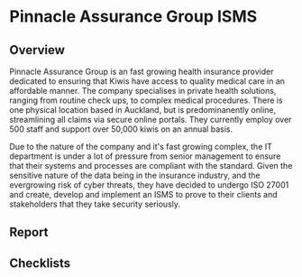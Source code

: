 # Pinnacle Assurance Group ISMS

## Overview

Pinnacle Assurance Group is an fast growing health insurance provider dedicated to ensuring that Kiwis have access to quality medical care in an affordable manner. The company specialises in private health solutions, ranging from routine check ups, to complex medical procedures. There is one physical location based in Auckland, but is predominanently online, streamlining all claims via secure online portals. They currently employ over 500 staff and support over 50,000 kiwis on an annual basis. 

Due to the nature of the company and it's fast growing complex, the IT department is under a lot of pressure from senior management to ensure that their systems and processes are compliant with the standard. Given the sensitive nature of the data being in the insurance industry, and the evergrowing risk of cyber threats, they have decided to undergo ISO 27001 and create, develop and implement an ISMS to prove to their clients and stakeholders that they take security seriously. 

## Report

## Checklists

